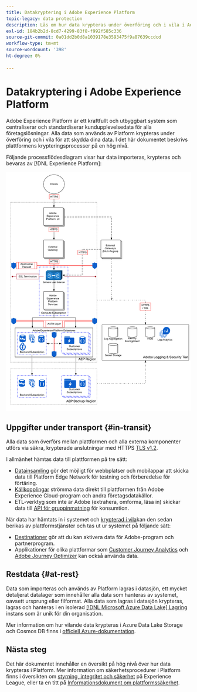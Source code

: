 ```yaml
---
title: Datakryptering i Adobe Experience Platform
topic-legacy: data protection
description: Läs om hur data krypteras under överföring och i vila i Adobe Experience Platform.
exl-id: 184b2b2d-8cd7-4299-83f8-f992f585c336
source-git-commit: 0a01dd2b0d8a1039178e3593475f9a87639ccdcd
workflow-type: tm+mt
source-wordcount: '398'
ht-degree: 0%

---
```


# Datakryptering i Adobe Experience Platform

Adobe Experience Platform är ett kraftfullt och utbyggbart system som centraliserar och standardiserar kundupplevelsedata för alla företagslösningar. Alla data som används av Platform krypteras under överföring och i vila för att skydda dina data. I det här dokumentet beskrivs plattformens krypteringsprocesser på en hög nivå.

Följande processflödesdiagram visar hur data importeras, krypteras och bevaras av [!DNL Experience Platform]:

![](../images/governance-privacy-security/encryption/flow.png)

## Uppgifter under transport {#in-transit}

Alla data som överförs mellan plattformen och alla externa komponenter utförs via säkra, krypterade anslutningar med HTTPS [TLS v1.2](https://datatracker.ietf.org/doc/html/rfc5246).

I allmänhet hämtas data till plattformen på tre sätt:

* [Datainsamling](../../rtcdp-connections/home.md) gör det möjligt för webbplatser och mobilappar att skicka data till Platform Edge Network för testning och förberedelse för förtäring.
* [Källkopplingar](../../sources/home.md) strömma data direkt till plattformen från Adobe Experience Cloud-program och andra företagsdatakällor.
* ETL-verktyg som inte är Adobe (extrahera, omforma, läsa in) skickar data till [API för gruppinmatning](../../ingestion/batch-ingestion/overview.md) för konsumtion.

När data har hämtats in i systemet och [krypterad i vila](#at-rest)kan den sedan berikas av plattformstjänster och tas ut ur systemet på följande sätt:

* [Destinationer](../../destinations/home.md) gör att du kan aktivera data för Adobe-program och partnerprogram.
* Applikationer för olika plattformar som [Customer Journey Analytics](https://experienceleague.adobe.com/docs/analytics-platform/using/cja-overview/cja-overview.html) och [Adobe Journey Optimizer](https://experienceleague.adobe.com/docs/journey-optimizer/using/ajo-home.html) kan också använda data.

## Restdata {#at-rest}

Data som importeras och används av Platform lagras i datasjön, ett mycket detaljerat datalager som innehåller alla data som hanteras av systemet, oavsett ursprung eller filformat. Alla data som lagras i datasjön krypteras, lagras och hanteras i en isolerad [[!DNL Microsoft Azure Data Lake] Lagring](https://docs.microsoft.com/en-us/azure/storage/blobs/data-lake-storage-introduction) instans som är unik för din organisation.

Mer information om hur vilande data krypteras i Azure Data Lake Storage och Cosmos DB finns i [officiell Azure-dokumentation](https://docs.microsoft.com/en-us/azure/data-lake-store/data-lake-store-encryption).

## Nästa steg

Det här dokumentet innehåller en översikt på hög nivå över hur data krypteras i Platform. Mer information om säkerhetsprocedurer i Platform finns i översikten om [styrning, integritet och säkerhet](./overview.md) på Experience League, eller ta en titt på [Informationsdokument om plattformssäkerhet](https://www.adobe.com/content/dam/cc/en/security/pdfs/AEP_SecurityOverview.pdf).
